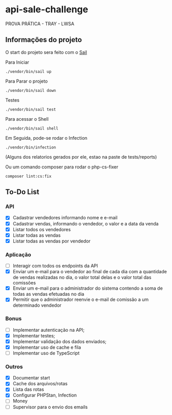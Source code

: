 # api-sale-challenge

PROVA PRÁTICA - TRAY - LWSA

## Informações do projeto

O start do projeto sera feito com o [Sail](https://laravel.com/docs/12.x/sail)

Para Iniciar
``` 
./vendor/bin/sail up
```


Para Parar o projeto
``` 
./vendor/bin/sail down
```

Testes
``` 
./vendor/bin/sail test
```

Para acessar o Shell
```
./vendor/bin/sail shell
```

Em Seguida, pode-se rodar o Infection
```
./vendor/bin/infection
```


(Alguns dos relatorios gerados por ele, estao na paste de tests/reports)


Ou um comando composer para rodar o php-cs-fixer
```
composer lint:cs:fix
```

## To-Do List


### API

- [x] Cadastrar vendedores informando nome e e-mail
- [x] Cadastrar vendas, informando o vendedor, o valor e a data da venda
- [x] Listar todos os vendedores
- [x] Listar todas as vendas
- [x] Listar todas as vendas por vendedor

### Aplicação

- [ ] Interagir com todos os endpoints da API
- [x] Enviar um e-mail para o vendedor ao final de cada dia com a quantidade de vendas realizadas no dia, o valor total delas e o valor total das comissões
- [x] Enviar um e-mail para o administrador do sistema contendo a soma de todas as vendas efetuadas no dia
- [x] Permitir que o administrador reenvie o e-mail de comissão a um determinado vendedor

### Bonus

- [ ] Implementar autenticação na API;
- [x] Implementar testes;
- [x] Implementar validação dos dados enviados;
- [x] Implementar uso de cache e fila
- [ ] Implementar uso de TypeScript

### Outros

- [x] Documentar start
- [x] Cache dos arquivos/rotas
- [x] Lista das rotas
- [x] Configurar PHPStan, Infection
- [ ] Money
- [ ] Supervisor para o envio dos emails

